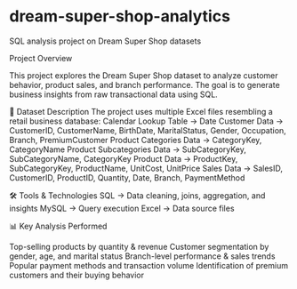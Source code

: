 # dream-super-shop-analytics
SQL analysis project on Dream Super Shop datasets

Project Overview

This project explores the Dream Super Shop dataset to analyze customer behavior, product sales, and branch performance. The goal is to generate business insights from raw transactional data using SQL.

📂 Dataset Description
The project uses multiple Excel files resembling a retail business database:
Calendar Lookup Table → Date
Customer Data → CustomerID, CustomerName, BirthDate, MaritalStatus, Gender, Occupation, Branch, PremiumCustomer
Product Categories Data → CategoryKey, CategoryName
Product Subcategories Data → SubCategoryKey, SubCategoryName, CategoryKey
Product Data → ProductKey, SubCategoryKey, ProductName, UnitCost, UnitPrice
Sales Data → SalesID, CustomerID, ProductID, Quantity, Date, Branch, PaymentMethod

🛠️ Tools & Technologies
SQL → Data cleaning, joins, aggregation, and insights
MySQL  → Query execution
Excel  → Data source files

📊 Key Analysis Performed

Top-selling products by quantity & revenue
Customer segmentation by gender, age, and marital status
Branch-level performance & sales trends
Popular payment methods and transaction volume
Identification of premium customers and their buying behavior
